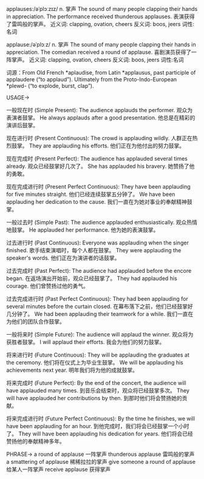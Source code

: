 applauses:/əˈplɔːzɪz/
n.
掌声
The sound of many people clapping their hands in appreciation.
The performance received thunderous applauses. 表演获得了雷鸣般的掌声。
近义词: clapping, ovation, cheers
反义词: boos, jeers
词性:名词

applause:/əˈplɔːz/
n.
掌声
The sound of many people clapping their hands in appreciation.
The comedian received a round of applause. 喜剧演员获得了一阵掌声。
近义词: clapping, ovation, cheers
反义词: boos, jeers
词性:名词

词源：From Old French *aplaudise, from Latin *applausus, past participle of applaudere (“to applaud”). Ultimately from the Proto-Indo-European *plewd- (“to explode, burst, clap”).

USAGE->

一般现在时 (Simple Present):
The audience applauds the performer. 观众为表演者鼓掌。
He always applauds after a good presentation.  他总是在精彩的演讲后鼓掌。

现在进行时 (Present Continuous):
The crowd is applauding wildly.  人群正在热烈鼓掌。
They are applauding his efforts. 他们正在为他付出的努力鼓掌。

现在完成时 (Present Perfect):
The audience has applauded several times already. 观众已经鼓掌好几次了。
She has applauded his bravery. 她赞扬了他的勇敢。

现在完成进行时 (Present Perfect Continuous):
They have been applauding for five minutes straight.  他们已经连续鼓掌五分钟了。
We have been applauding her dedication to the cause. 我们一直在为她对事业的奉献精神鼓掌。


一般过去时 (Simple Past):
The audience applauded enthusiastically. 观众热情地鼓掌。
He applauded her performance. 他为她的表演鼓掌。

过去进行时 (Past Continuous):
Everyone was applauding when the singer finished. 歌手结束演唱时，每个人都在鼓掌。
They were applauding the speaker's words. 他们正在为演讲者的话鼓掌。

过去完成时 (Past Perfect):
The audience had applauded before the encore began.  在返场演出开始前，观众已经鼓掌了。
They had applauded his courage. 他们曾赞扬过他的勇气。

过去完成进行时 (Past Perfect Continuous):
They had been applauding for several minutes before the curtain closed. 在幕布落下之前，他们已经鼓掌好几分钟了。
We had been applauding their teamwork for a while.  我们一直在为他们的团队合作鼓掌。


一般将来时 (Simple Future):
The audience will applaud the winner. 观众将为获胜者鼓掌。
I will applaud their efforts. 我会为他们的努力鼓掌。

将来进行时 (Future Continuous):
They will be applauding the graduates at the ceremony.  他们将在仪式上为毕业生鼓掌。
We will be applauding his achievements next year. 明年我们将为他的成就鼓掌。

将来完成时 (Future Perfect):
By the end of the concert, the audience will have applauded many times. 到音乐会结束时，观众将已经鼓掌多次。
They will have applauded her contributions by then. 到那时他们将会赞扬她的贡献。

将来完成进行时 (Future Perfect Continuous):
By the time he finishes, we will have been applauding for an hour. 到他完成时，我们将会已经鼓掌一个小时了。
They will have been applauding his dedication for years.  他们将会已经赞扬他的奉献精神多年。


PHRASE->
a round of applause 一阵掌声
thunderous applause 雷鸣般的掌声
a smattering of applause  稀稀拉拉的掌声
give someone a round of applause  给某人一阵掌声
receive applause 获得掌声


